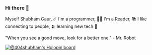 ### Hi there 👋

Myself Shubham Gaur, ☄️
I'm a programmer, 👨‍💻
I'm a Reader, 📚
I like connecting to people, 🫂
   learning new tech 🔗

"When you see a good move, look for a better one." - Mr. Robot





[![@404shubham's Holopin board](https://holopin.io/api/user/board?user=404shubham)](https://holopin.io/@404shubham)
